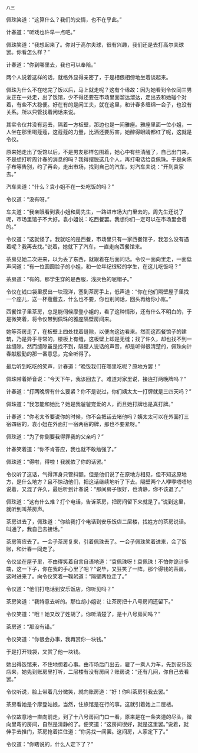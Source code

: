     八三 

   佩珠笑道：“这算什么？我们的交情，也不在乎此。”

   计春道：“听戏也许早一点吧。”

   佩珠笑道：“我想起来了。你对于高尔夫球，很有兴趣，我们还是去打高尔夫球罢。你看怎么样？”

   计春道：“你到哪里去，我也可以奉陪。”

   两个人说着这样的话，就格外显得亲密了，于是相偎相傍地坐着谈起来。

   佩珠为什么不在吃完了饭以后，马上就走呢？这有个缘故：因为她看到令仪同三男友正在一处走，出了饭馆，少不得还要在市场里面溜达溜达，走出去和她碰个对着，有些不大稳便。好在有的是闲工夫，就在这里，和计春多缠绵一会子，也没有关系。所以只管找着闲话来说。

   其实令仪并没有远去，隔着一方板壁，那边也是一间雅座。雅座里面一位小姐，一人坐在那里喝蔻蔻，这蔻蔻的力量，比酒还要厉害，她醉得眼睛都红了呢，这就是令仪。

   原来她走出了饭馆以后，不是男友那样包围着，她心中有些清醒了，自己出门来，不是想打听周计春的消息的吗？我得摆脱这几个人，再打电话给袁佩珠。于是向陈子布等告别，约了再会，走出市场，找到自己的汽车，对汽车夫说：“开到袁家去。”

   汽车夫道：“什么？袁小姐不在一处吃饭的吗？”

   令仪道：“没有呀。”

   车夫道：“我亲眼看到袁小姐和周先生，一路进市场大门里去的。周先生还说了呢，市场里馆子不大好。袁小姐说：吃西餐罢。我想你们一定可以在市场里会着的。”

   令仪道：“这就怪了。我就吃的是西餐，市场里只有一家西餐馆子，我怎么没有遇着呢？我再去找。”说着，她就下了汽车，一直走向西餐馆来。

   茶房见她二次进来，以为丢了东西，就跟着在后面问话。令仪一面向里走，一面低声问道：“有一位圆圆脸子的小姐，和一位年纪很轻的学生，在这儿吃饭吗？”

   茶房道：“有的。那学生穿的是西服，浅灰色的呢帽子。”

   令仪在钱口袋里摸出一块现洋，塞到茶房手上，低声道：“你在他们隔壁屋子里找一个座儿，送一杯蔻蔻去，什么也不要，你也别问话，回头再给你小账。”

   西餐馆子里茶房，总是能伺候摩登小姐的，看了这种情形，还有什么不明白的，于是微笑着，将令仪带到佩珠的雅座隔壁房间来。

   她等茶房走了，在板壁上四处找着缝隙，以便向这边看来。然而这西餐馆子的建筑，乃是异乎寻常的，楼板上有缝，这板壁上却是无缝；找了许久，却也找不到一丝缝隙。然而缝隙虽是找不到，隔壁人说话的声音，却是听得很清楚的，佩珠向计春献殷勤的那一番意思，完全听得了。

   最后听到吃吃的笑声，计春道：“晚饭我们在哪里吃呢？原地方罢！”

   佩珠带着娇音说：“今天下午，我该回去了。难道对家里说，接连打两晚牌吗？”

   计春道：“打两晚牌有什么要紧？你不是说过，你们姨太太一打牌就是三四天吗？”

   佩珠道：“我怎能和她比？她是我爸爸宠爱的人，而且她打牌也是真打牌。”

   计春道：“你老太爷要说你的时候，你不会把话去堵他吗？姨太太可以在外面打三宿四宿的，袁小姐在外面打一宿两宿的牌，那也不要紧呀。”

   佩珠道：“为了你倒要我得罪我的父亲吗？”

   计春笑着道：“你不肯答应，我也就不敢勉强了。”

   佩珠道：“得啦，得啦！我就依了你的话罢。”

   令仪听了这话，气得浑身只管抖颤。但是他们说了在原地方相见，但不知这原地方，是什么地方？且不惊动他们，把这话继续地听了下去。隔壁两个人咿咿唔唔地说着，又混了许久，最后听到计春说：“那间房子很好，也清静，你不该退了。”

   佩珠道：“这有什么难？打个电话，告诉茶房，把房间留下来就是了。”说到这里，就听到叫茶房声。

   茶房进去了，佩珠道：“你给我打个电话到安乐饭店二层楼，找姓方的茶房说话。叫通了，我自己去接话。”

   茶房答应去了。一会子茶房复来，引着佩珠去了。一会子佩珠笑着进来，会了饭账，和计春一同走了。

   令仪坐在屋子里，不由得笑着自言自语地道：“袁佩珠呀！袁佩珠！不怕你诡计多端，这一下子，你在我的手心里了吧？”说毕，又狂笑了一阵，那个得钱的茶房，这时进来了。向令仪笑着一鞠躬道：“隔壁两位走了。”

   令仪道：“他们打电话到安乐饭店，你听见吗？”

   茶房笑道：“我特意去听的。那位胡小姐说：让茶房把十八号房间还留下。”

   令仪笑道：“哦！她又改了姓胡了。你听清楚了，是十八号房间吗？”

   茶房道：“那没有错。”

   令仪笑道：“你很会办事，我再赏你一块钱。”

   于是打开钱袋，又赏了他一块钱。

   她出得饭馆来，不住地想着心事。由市场后门出去，雇了一乘人力车，先到安乐饭店来，她先到账房里打听，二层楼有没有房间？账房说：“还有几间，你自己去看罢。”

   令仪听说，脸上带着几分微笑，就向账房道：“好！你叫茶房引我去罢。”

   茶房看她是个摩登姑娘，当然，住旅馆是在行的事。这就引着她上二层楼。

   令仪故意地一直向前走，到了十八号房间门口一看，原来是在一条夹道的尽头，微向里弯的房间，自然是清静的了。便笑道：“这房间很好，就是这里罢。”说着，就伸手去推门，茶房抢着拦住道：“你另找一间罢。这间房，人家定下了。”

   令仪道：“你瞎说的，什么人定下了？”


